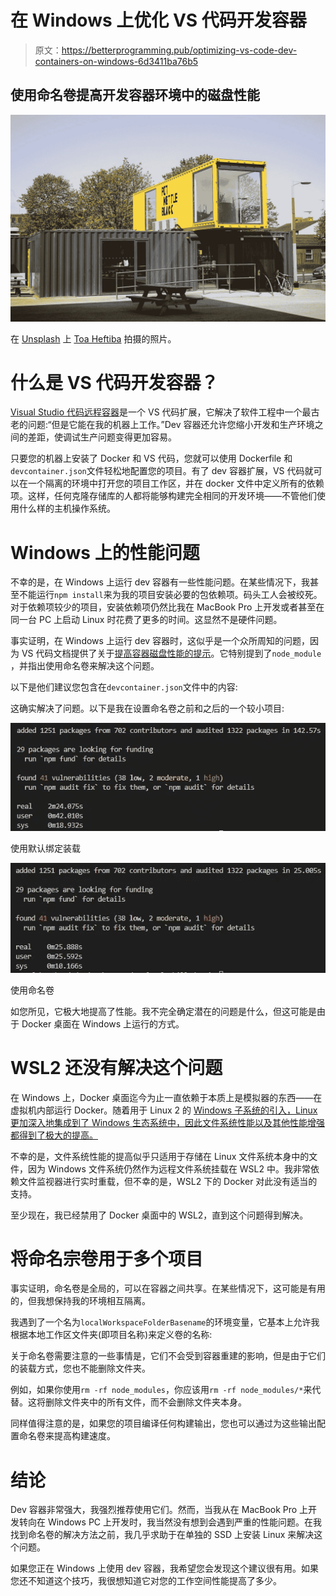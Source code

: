 # 在 Windows 上优化 VS 代码开发容器

> 原文：<https://betterprogramming.pub/optimizing-vs-code-dev-containers-on-windows-6d3411ba76b5>

## 使用命名卷提高开发容器环境中的磁盘性能

![](img/28b9bcda10a3a6f822b95b3157d930cd.png)

在 [Unsplash](https://unsplash.com?utm_source=medium&utm_medium=referral) 上 [Toa Heftiba](https://unsplash.com/@heftiba?utm_source=medium&utm_medium=referral) 拍摄的照片。

# 什么是 VS 代码开发容器？

[Visual Studio 代码远程容器](https://code.visualstudio.com/docs/remote/containers)是一个 VS 代码扩展，它解决了软件工程中一个最古老的问题:“但是它能在我的机器上工作。”Dev 容器还允许您缩小开发和生产环境之间的差距，使调试生产问题变得更加容易。

只要您的机器上安装了 Docker 和 VS 代码，您就可以使用 Dockerfile 和`devcontainer.json`文件轻松地配置您的项目。有了 dev 容器扩展，VS 代码就可以在一个隔离的环境中打开您的项目工作区，并在 docker 文件中定义所有的依赖项。这样，任何克隆存储库的人都将能够构建完全相同的开发环境——不管他们使用什么样的主机操作系统。

# Windows 上的性能问题

不幸的是，在 Windows 上运行 dev 容器有一些性能问题。在某些情况下，我甚至不能运行`npm install`来为我的项目安装必要的包依赖项。码头工人会被绞死。对于依赖项较少的项目，安装依赖项仍然比我在 MacBook Pro 上开发或者甚至在同一台 PC 上启动 Linux 时花费了更多的时间。这显然不是硬件问题。

事实证明，在 Windows 上运行 dev 容器时，这似乎是一个众所周知的问题，因为 VS 代码文档提供了关于[提高容器磁盘性能的提示](https://code.visualstudio.com/docs/remote/containers-advanced#_improving-container-disk-performance)。它特别提到了`node_module` ，并指出使用命名卷来解决这个问题。

以下是他们建议您包含在`devcontainer.json`文件中的内容:

这确实解决了问题。以下是我在设置命名卷之前和之后的一个较小项目:

![](img/4c7856b749b5f2e2fc7cec3676aa39bb.png)

使用默认绑定装载

![](img/2bdab27a97a709041f5721c8b205763c.png)

使用命名卷

如您所见，它极大地提高了性能。我不完全确定潜在的问题是什么，但这可能是由于 Docker 桌面在 Windows 上运行的方式。

# WSL2 还没有解决这个问题

在 Windows 上，Docker 桌面迄今为止一直依赖于本质上是模拟器的东西——在虚拟机内部运行 Docker。随着用于 Linux 2 的 [Windows 子系统的引入，Linux 更加深入地集成到了 Windows 生态系统中，因此文件系统性能以及其他性能增强都得到了极大的提高。](https://docs.docker.com/docker-for-windows/wsl/)

不幸的是，文件系统性能的提高似乎只适用于存储在 Linux 文件系统本身中的文件，因为 Windows 文件系统仍然作为远程文件系统挂载在 WSL2 中。我非常依赖文件监视器进行实时重载，但不幸的是，WSL2 下的 Docker 对此没有适当的支持。

至少现在，我已经禁用了 Docker 桌面中的 WSL2，直到这个问题得到解决。

# 将命名宗卷用于多个项目

事实证明，命名卷是全局的，可以在容器之间共享。在某些情况下，这可能是有用的，但我想保持我的环境相互隔离。

我遇到了一个名为`localWorkspaceFolderBasename`的环境变量，它基本上允许我根据本地工作区文件夹(即项目名称)来定义卷的名称:

关于命名卷需要注意的一些事情是，它们不会受到容器重建的影响，但是由于它们的装载方式，您也不能删除文件夹。

例如，如果你使用`rm -rf node_modules`，你应该用`rm -rf node_modules/*`来代替。这将删除文件夹中的所有文件，而不会删除文件夹本身。

同样值得注意的是，如果您的项目编译任何构建输出，您也可以通过为这些输出配置命名卷来提高构建速度。

# 结论

Dev 容器非常强大，我强烈推荐使用它们。然而，当我从在 MacBook Pro 上开发转向在 Windows PC 上开发时，我当然没有想到会遇到严重的性能问题。在我找到命名卷的解决方法之前，我几乎求助于在单独的 SSD 上安装 Linux 来解决这个问题。

如果您正在 Windows 上使用 dev 容器，我希望您会发现这个建议很有用。如果您还不知道这个技巧，我很想知道它对您的工作空间性能提高了多少。
